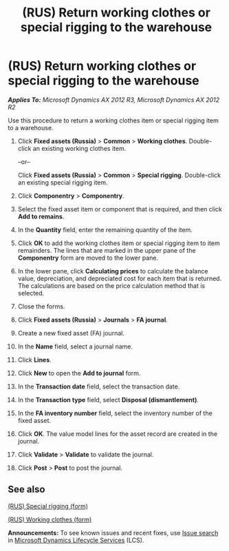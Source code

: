﻿---
title: (RUS) Return working clothes or special rigging to the warehouse
TOCTitle: (RUS) Return working clothes or special rigging to the warehouse
ms:assetid: ce2d7273-c8be-4163-9d46-19726e9bd335
ms:mtpsurl: https://technet.microsoft.com/en-us/library/JJ923593(v=AX.60)
ms:contentKeyID: 52075437
ms.date: 04/18/2014
mtps_version: v=AX.60
f1_keywords:
- Russia
- special rigging
- working clothes
---

# (RUS) Return working clothes or special rigging to the warehouse 


_**Applies To:** Microsoft Dynamics AX 2012 R3, Microsoft Dynamics AX 2012 R2_

Use this procedure to return a working clothes item or special rigging item to a warehouse.

1.  Click **Fixed assets (Russia)** \> **Common** \> **Working clothes**. Double-click an existing working clothes item.
    
    –or–
    
    Click **Fixed assets (Russia)** \> **Common** \> **Special rigging**. Double-click an existing special rigging item.

2.  Click **Componentry** \> **Componentry**.

3.  Select the fixed asset item or component that is required, and then click **Add to remains**.

4.  In the **Quantity** field, enter the remaining quantity of the item.

5.  Click **OK** to add the working clothes item or special rigging item to item remainders. The lines that are marked in the upper pane of the **Componentry** form are moved to the lower pane.

6.  In the lower pane, click **Calculating prices** to calculate the balance value, depreciation, and depreciated cost for each item that is returned. The calculations are based on the price calculation method that is selected.

7.  Close the forms.

8.  Click **Fixed assets (Russia)** \> **Journals** \> **FA journal**.

9.  Create a new fixed asset (FA) journal.

10. In the **Name** field, select a journal name.

11. Click **Lines**.

12. Click **New** to open the **Add to journal** form.

13. In the **Transaction date** field, select the transaction date.

14. In the **Transaction type** field, select **Disposal (dismantlement)**.

15. In the **FA inventory number** field, select the inventory number of the fixed asset.

16. Click **OK**. The value model lines for the asset record are created in the journal.

17. Click **Validate** \> **Validate** to validate the journal.

18. Click **Post** \> **Post** to post the journal.

## See also

[(RUS) Special rigging (form)](https://technet.microsoft.com/en-us/library/jj923264\(v=ax.60\))

[(RUS) Working clothes (form)](https://technet.microsoft.com/en-us/library/jj923545\(v=ax.60\))

  
**Announcements:** To see known issues and recent fixes, use [Issue search](http://go.microsoft.com/fwlink/?linkid=389258) in [Microsoft Dynamics Lifecycle Services](http://go.microsoft.com/fwlink/?linkid=306505) (LCS).

